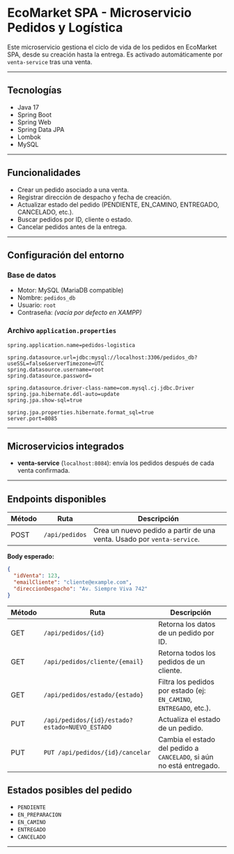 # EcoMarket SPA - Microservicio Pedidos y Logística

Este microservicio gestiona el ciclo de vida de los pedidos en EcoMarket SPA, desde su creación hasta la entrega. Es activado automáticamente por `venta-service` tras una venta.

---

## Tecnologías

- Java 17
- Spring Boot
- Spring Web
- Spring Data JPA
- Lombok
- MySQL

---

## Funcionalidades

- Crear un pedido asociado a una venta.
- Registrar dirección de despacho y fecha de creación.
- Actualizar estado del pedido (PENDIENTE, EN_CAMINO, ENTREGADO, CANCELADO, etc.).
- Buscar pedidos por ID, cliente o estado.
- Cancelar pedidos antes de la entrega.

---

## Configuración del entorno

### Base de datos

- Motor: MySQL (MariaDB compatible)
- Nombre: `pedidos_db`
- Usuario: `root`
- Contraseña: *(vacía por defecto en XAMPP)*

### Archivo `application.properties`

```properties
spring.application.name=pedidos-logistica

spring.datasource.url=jdbc:mysql://localhost:3306/pedidos_db?useSSL=false&serverTimezone=UTC
spring.datasource.username=root
spring.datasource.password=

spring.datasource.driver-class-name=com.mysql.cj.jdbc.Driver
spring.jpa.hibernate.ddl-auto=update
spring.jpa.show-sql=true

spring.jpa.properties.hibernate.format_sql=true
server.port=8085
```

---


## Microservicios integrados

- **venta-service** (`localhost:8084`): envía los pedidos después de cada venta confirmada.

---

## Endpoints disponibles

| Método  | Ruta                                         | Descripción                                                       |
|---------|----------------------------------------------|-------------------------------------------------------------------|
| POST    | `/api/pedidos`                       | Crea un nuevo pedido a partir de una venta. Usado por `venta-service`.    |

**Body esperado:**
```json
{
  "idVenta": 123,
  "emailCliente": "cliente@example.com",
  "direccionDespacho": "Av. Siempre Viva 742"
}
```

| Método | Ruta                                           | Descripción                                                          |
|--------|------------------------------------------------|----------------------------------------------------------------------|
| GET    | `/api/pedidos/{id}`                            | Retorna los datos de un pedido por ID.                               |
| GET    | `/api/pedidos/cliente/{email}`                 | Retorna todos los pedidos de un cliente.                             |
| GET    | `/api/pedidos/estado/{estado}`                 | Filtra los pedidos por estado (ej: `EN_CAMINO`, `ENTREGADO`, etc.).  |
| PUT    | `/api/pedidos/{id}/estado?estado=NUEVO_ESTADO` | Actualiza el estado de un pedido.                                    |
| PUT    | `PUT /api/pedidos/{id}/cancelar`               | Cambia el estado del pedido a `CANCELADO`, si aún no está entregado. |


## Estados posibles del pedido

- `PENDIENTE`
- `EN_PREPARACION`
- `EN_CAMINO`
- `ENTREGADO`
- `CANCELADO`

---
